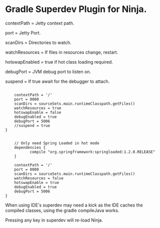 Gradle Superdev Plugin for Ninja.
=================================


contextPath = Jetty context path.

port = Jetty Port.

scanDirs = Directories to watch.

watchResources = If files in resources change, restart.

hotswapEnabled = true if hot class loading required.
 
debugPort = JVM debug port to listen on.

suspend = If true await for the debugger to attach.



```task superdev(type: ninja.plgun.gradle.SuperDevTask,dependsOn: ['compileJava','processResources']) {
    
    contextPath = '/'
    port = 8080
    scanDirs = sourceSets.main.runtimeClasspath.getFiles()
    watchResources = true
    hotswapEnable = false
    debugEnabled = true
    debugPort = 5006
    //suspend = true
}
```

```task superhot(type: ninja.plugin.gradle.SuperDevTask,dependsOn: ['compileJava','processResources']) {
    
    // Only need Spring Loaded in hot mode
    dependencies {
           compile "org.springframework:springloaded:1.2.0.RELEASE" 
    }
    
    contextPath = '/'
    port = 8080
    scanDirs = sourceSets.main.runtimeClasspath.getFiles()
    watchResources = false
    hotswapEnable = true
    debugEnabled = true
    debugPort = 5006
}
```

When using IDE's superdev may need a kick as the IDE caches the compiled classes, using the gradle compileJava works.

Pressing any key in superdev will re-load Ninja.







